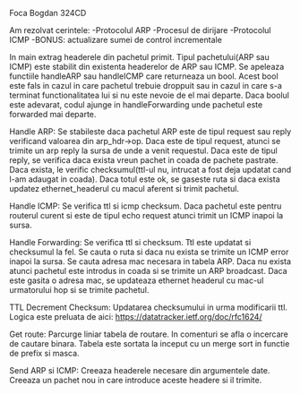 Foca Bogdan 324CD

Am rezolvat cerintele:
    -Protocolul ARP
    -Procesul de dirijare
    -Protocolul ICMP
    -BONUS: actualizare sumei de control incrementale

In main extrag headerele din pachetul primit.
Tipul pachetului(ARP sau ICMP) este stabilit din existenta headerelor de ARP sau ICMP.
Se apeleaza functiile handleARP sau handleICMP care returneaza un bool. Acest bool este fals in cazul in care pachetul trebuie droppuit sau in cazul in care s-a terminat functionalitatea lui si nu este nevoie de el mai departe.
Daca boolul este adevarat, codul ajunge in handleForwarding unde pachetul este forwarded mai departe.

Handle ARP:
    Se stabileste daca pachetul ARP este de tipul request sau reply verificand valoarea din arp_hdr->op.
    Daca este de tipul request, atunci se trimite un arp reply la sursa de unde a venit requestul.
    Daca este de tipul reply, se verifica daca exista vreun pachet in coada de pachete pastrate. Daca exista, le verific checksumul(ttl-ul nu, intrucat a fost deja updatat cand l-am adaugat in coada). Daca totul este ok, se gaseste ruta si daca exista updatez ethernet_headerul cu macul aferent si trimit pachetul.

Handle ICMP:
    Se verifica ttl si icmp checksum. Daca pachetul este pentru routerul curent si este de tipul echo request atunci trimit un ICMP inapoi la sursa.

Handle Forwarding:
    Se verifica ttl si checksum. Ttl este updatat si checksumul la fel. Se cauta o ruta si daca nu exista se trimite un ICMP error inapoi la sursa.
    Se cauta adresa mac necesara in tabela ARP. Daca nu exista atunci pachetul este introdus in coada si se trimite un ARP broadcast.
    Daca este gasita o adresa mac, se updateaza ethernet headerul cu mac-ul urmatorului hop si se trimite pachetul.

TTL Decrement Checksum:
    Updatarea checksumului in urma modificarii ttl.
    Logica este preluata de aici: https://datatracker.ietf.org/doc/rfc1624/

Get route:
    Parcurge liniar tabela de routare. In comenturi se afla o incercare de cautare binara. Tabela este sortata la inceput cu un merge sort in functie de prefix si masca.

Send ARP si ICMP:
    Creeaza headerele necesare din argumentele date. Creeaza un pachet nou in care introduce aceste headere si il trimite.